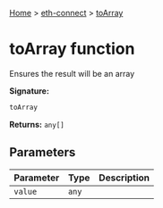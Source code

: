 [Home](./index) &gt; [eth-connect](./eth-connect.md) &gt; [toArray](./eth-connect.toarray.md)

# toArray function

Ensures the result will be an array

**Signature:**
```javascript
toArray
```
**Returns:** `any[]`

## Parameters

|  Parameter | Type | Description |
|  --- | --- | --- |
|  `value` | `any` |  |

